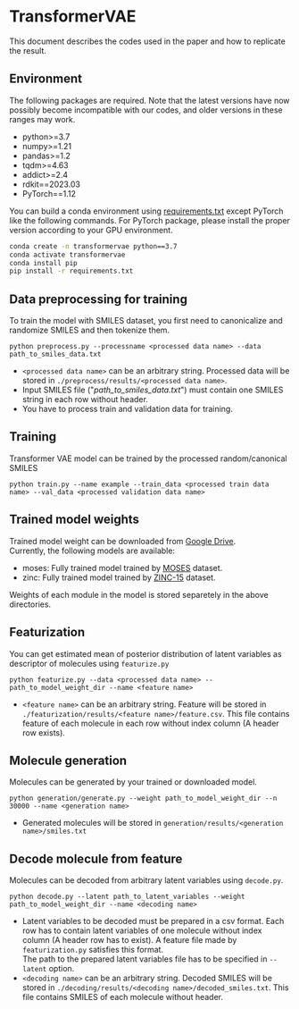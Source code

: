 # TransformerVAE
This document describes the codes used in the paper and how to replicate the result.

## Environment
The following packages are required. Note that the latest versions have now possibly become incompatible with our codes, and older versions in these ranges may work.
- python>=3.7
- numpy>=1.21
- pandas>=1.2
- tqdm>=4.63
- addict>=2.4
- rdkit==2023.03
- PyTorch==1.12

You can build a conda environment using [requirements.txt](requirements.txt) except PyTorch like the following commands. For PyTorch package, please install the proper version according to your GPU environment.
```sh
conda create -n transformervae python==3.7
conda activate transformervae
conda install pip
pip install -r requirements.txt
```

## Data preprocessing for training
To train the model with SMILES dataset, you first need to canonicalize and randomize SMILES and then tokenize them.   
```
python preprocess.py --processname <processed data name> --data path_to_smiles_data.txt
```
- ```<processed data name>``` can be an arbitrary string. Processed data will be stored in ```./preprocess/results/<processed data name>```.
- Input SMILES file ("*path_to_smiles_data.txt*") must contain one SMILES string in each row without header.  
- You have to process train and validation data for training.

## Training
Transformer VAE model can be trained by the processed random/canonical SMILES
```
python train.py --name example --train_data <processed train data name> --val_data <processed validation data name>
```

## Trained model weights
Trained model weight can be downloaded from [Google Drive](https://drive.google.com/open?id=1nAWJpFPSsnd_y3nE7xHWcdSgA64WX5Je&usp=drive_fs).  
Currently, the following models are available:
- moses: Fully trained model trained by [MOSES](https://github.com/molecularsets/moses) dataset.
- zinc: Fully trained model trained by [ZINC-15](https://zinc15.docking.org/) dataset.  

Weights of each module in the model is stored separetely in the above directories.

## Featurization
You can get estimated mean of posterior distribution of latent variables as descriptor of molecules using ```featurize.py```
```
python featurize.py --data <processed data name> -- path_to_model_weight_dir --name <feature name>
```
- ```<feature name>``` can be an arbitrary string. Feature will be stored in ```./featurization/results/<feature name>/feature.csv```. This file contains feature of each molecule in each row without index column (A header row exists).

## Molecule generation
Molecules can be generated by your trained or downloaded model.
```
python generation/generate.py --weight path_to_model_weight_dir --n 30000 --name <generation name>
```
- Generated molecules will be stored in ```generation/results/<generation name>/smiles.txt```


## Decode molecule from feature
Molecules can be decoded from arbitrary latent variables using ```decode.py```.
```
python decode.py --latent path_to_latent_variables --weight path_to_model_weight_dir --name <decoding name>
```
- Latent variables to be decoded must be prepared in a csv format. Each row has to contain latent variables of one molecule without index column (A header row has to exist). A feature file made by ```featurization.py``` satisfies this format.   
    The path to the prepared latent variables file has to be specified in ```--latent``` option.
- ```<decoding name>``` can be an arbitrary string. Decoded SMILES will be stored in ```./decoding/results/<decoding name>/decoded_smiles.txt```. This file contains SMILES of each molecule without header.
